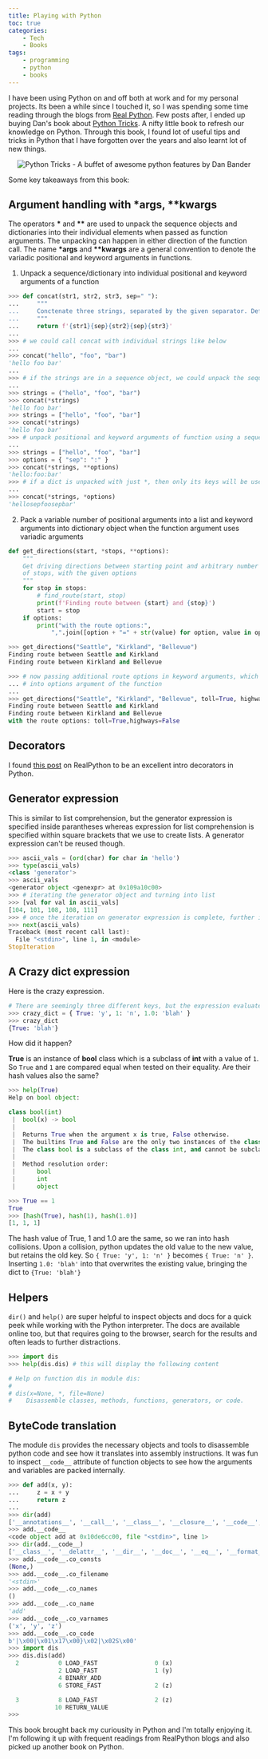 ```yaml
---
title: Playing with Python
toc: true
categories:
    - Tech
    - Books
tags:
    - programming
    - python
    - books
---
```


I have been using Python on and off both at work and for my personal projects. Its been a while since I touched it, so I was spending some time reading through the blogs from [Real Python](https://realpython.com/). Few posts after, I ended up buying Dan's book about [Python Tricks](https://www.amazon.com/Python-Tricks-Buffet-Awesome-Features-ebook/dp/B0785Q7GSY). A nifty little book to refresh our knowledge on Python. Through this book, I found lot of useful tips and tricks in Python that I have forgotten over the years and also learnt lot of new things.

<p align="center">
<img src="{{site.url}}/assets/images/for-posts/python-tips-and-tricks_dan-bader.jpg" title="Python Tricks - A buffet of awesome python features by Dan Bander">
</p>

Some key takeaways from this book:

## Argument handling with *args, **kwargs

The operators **\*** and **\*\*** are used to unpack the sequence objects and dictionaries into their individual elements when passed as function arguments. The unpacking can happen in either direction of the function call. The name **\*args** and **\*\*kwargs** are a general convention to denote the variadic positional and keyword arguments in functions.

1. Unpack a sequence/dictionary into individual positional and keyword arguments of a function

```python
>>> def concat(str1, str2, str3, sep=" "):
...     """
...     Conctenate three strings, separated by the given separator. Default separator is a space.
...     """
...     return f'{str1}{sep}{str2}{sep}{str3}'
...
>>> # we could call concat with individual strings like below
...
>>> concat("hello", "foo", "bar")
'hello foo bar'
...
>>> # if the strings are in a sequence object, we could unpack the sequence object into individual arguments
...
>>> strings = ("hello", "foo", "bar")
>>> concat(*strings)
'hello foo bar'
>>> strings = ["hello", "foo", "bar"]
>>> concat(*strings)
'hello foo bar'
>>> # unpack positional and keyword arguments of function using a sequence and dict
...
>>> strings = ["hello", "foo", "bar"]
>>> options = { "sep": ":" }
>>> concat(*strings, **options)
'hello:foo:bar'
>>> # if a dict is unpacked with just *, then only its keys will be used
...
>>> concat(*strings, *options)
'hellosepfoosepbar'
```

2. Pack a variable number of positional arguments into a list and keyword arguments into dictionary object when the function argument uses variadic arguments

```python
def get_directions(start, *stops, **options):
    """
    Get driving directions between starting point and arbitrary number
    of stops, with the given options
    """
    for stop in stops:
        # find_route(start, stop)
        print(f'Finding route between {start} and {stop}')
        start = stop
    if options:
        print("with the route options:",
            ",".join([option + "=" + str(value) for option, value in options.items()]))

>>> get_directions("Seattle", "Kirkland", "Bellevue")
Finding route between Seattle and Kirkland
Finding route between Kirkland and Bellevue

>>> # now passing additional route options in keyword arguments, which are packed
... # into options argument of the function
...
>>> get_directions("Seattle", "Kirkland", "Bellevue", toll=True, highways=False)
Finding route between Seattle and Kirkland
Finding route between Kirkland and Bellevue
with the route options: toll=True,highways=False
```

## Decorators

I found [this post](https://realpython.com/primer-on-python-decorators/) on RealPython to be an excellent intro decorators in Python.

## Generator expression

This is similar to list comprehension, but the generator expression is specified inside parantheses whereas expression for list comprehension is specified within square brackets that we use to create lists. A generator expression can't be reused though.

```python
>>> ascii_vals = (ord(char) for char in 'hello')
>>> type(ascii_vals)
<class 'generator'>
>>> ascii_vals
<generator object <genexpr> at 0x109a10c00>
>>> # iterating the generator object and turning into list
>>> [val for val in ascii_vals]
[104, 101, 108, 108, 111]
>>> # once the iteration on generator expression is complete, further iteration will raise StopIteration
>>> next(ascii_vals)
Traceback (most recent call last):
  File "<stdin>", line 1, in <module>
StopIteration
```

## A Crazy dict expression

Here is the crazy expression.

```python
# There are seemingly three different keys, but the expression evaluates to just one key in the end.
>>> crazy_dict = { True: 'y', 1: 'n', 1.0: 'blah' }
>>> crazy_dict
{True: 'blah'}
```

How did it happen?

**True** is an instance of **bool** class which is a subclass of **int** with a value of `1`. So `True` and `1` are compared equal when tested on their equality. Are their hash values also the same?

```python
>>> help(True)
Help on bool object:

class bool(int)
 |  bool(x) -> bool
 |  
 |  Returns True when the argument x is true, False otherwise.
 |  The builtins True and False are the only two instances of the class bool.
 |  The class bool is a subclass of the class int, and cannot be subclassed.
 |  
 |  Method resolution order:
 |      bool
 |      int
 |      object

>>> True == 1
True
>>> [hash(True), hash(1), hash(1.0)]
[1, 1, 1]
```

The hash value of True, 1 and 1.0 are the same, so we ran into hash collisions. Upon a collision, python updates the old value to the new value, but retains the old key. So `{ True: 'y', 1: 'n' }` becomes `{ True: 'n' }`. Inserting `1.0: 'blah'` into that overwrites the existing value, bringing the dict to `{True: 'blah'}`

## Helpers

`dir()` and `help()` are super helpful to inspect objects and docs for a quick peek while working with the Python interpreter. The docs are available online too, but that requires going to the browser, search for the results and often leads to further distractions.

```python
>>> import dis
>>> help(dis.dis) # this will display the following content

# Help on function dis in module dis:
#
# dis(x=None, *, file=None)
#    Disassemble classes, methods, functions, generators, or code.

```

## ByteCode translation

The module `dis` provides the necessary objects and tools to disassemble python code and see how it translates into assembly instructions. It was fun to inspect `__code__` attribute of function objects to see how the arguments and variables are packed internally.

```python
>>> def add(x, y):
...     z = x + y
...     return z
...
>>> dir(add)
['__annotations__', '__call__', '__class__', '__closure__', '__code__', '__defaults__', '__delattr__', '__dict__', '__dir__', '__doc__', '__eq__', '__format__', '__ge__', '__get__', '__getattribute__', '__globals__', '__gt__', '__hash__', '__init__', '__init_subclass__', '__kwdefaults__', '__le__', '__lt__', '__module__', '__name__', '__ne__', '__new__', '__qualname__', '__reduce__', '__reduce_ex__', '__repr__', '__setattr__', '__sizeof__', '__str__', '__subclasshook__']
>>> add.__code__
<code object add at 0x10de6cc00, file "<stdin>", line 1>
>>> dir(add.__code__)
['__class__', '__delattr__', '__dir__', '__doc__', '__eq__', '__format__', '__ge__', '__getattribute__', '__gt__', '__hash__', '__init__', '__init_subclass__', '__le__', '__lt__', '__ne__', '__new__', '__reduce__', '__reduce_ex__', '__repr__', '__setattr__', '__sizeof__', '__str__', '__subclasshook__', 'co_argcount', 'co_cellvars', 'co_code', 'co_consts', 'co_filename', 'co_firstlineno', 'co_flags', 'co_freevars', 'co_kwonlyargcount', 'co_lnotab', 'co_name', 'co_names', 'co_nlocals', 'co_stacksize', 'co_varnames']
>>> add.__code__.co_consts
(None,)
>>> add.__code__.co_filename
'<stdin>'
>>> add.__code__.co_names
()
>>> add.__code__.co_name
'add'
>>> add.__code__.co_varnames
('x', 'y', 'z')
>>> add.__code__.co_code
b'|\x00|\x01\x17\x00}\x02|\x02S\x00'
>>> import dis
>>> dis.dis(add)
  2           0 LOAD_FAST                0 (x)
              2 LOAD_FAST                1 (y)
              4 BINARY_ADD
              6 STORE_FAST               2 (z)

  3           8 LOAD_FAST                2 (z)
             10 RETURN_VALUE
>>>
```

This book brought back my curiousity in Python and I'm totally enjoying it. I'm following it up with frequent readings from RealPython blogs and also picked up another book on Python.
